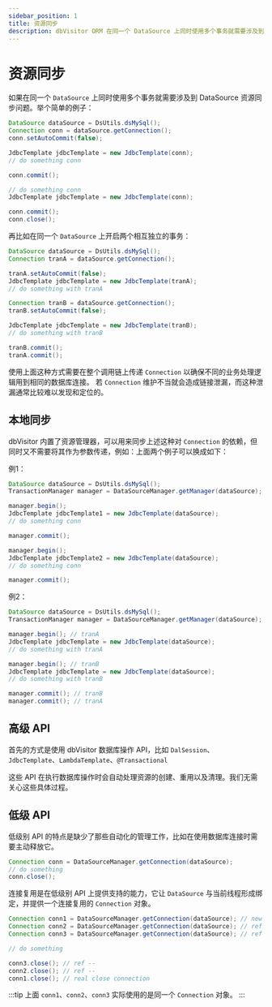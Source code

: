```yaml
---
sidebar_position: 1
title: 资源同步
description: dbVisitor ORM 在同一个 DataSource 上同时使用多个事务就需要涉及到 DataSource 资源同步。
---
```


# 资源同步

如果在同一个 `DataSource` 上同时使用多个事务就需要涉及到 DataSource 资源同步问题。举个简单的例子：

```java {5,11}
DataSource dataSource = DsUtils.dsMySql();
Connection conn = dataSource.getConnection();
conn.setAutoCommit(false);

JdbcTemplate jdbcTemplate = new JdbcTemplate(conn);
// do something conn

conn.commit();

// do something conn
JdbcTemplate jdbcTemplate = new JdbcTemplate(conn);

conn.commit();
conn.close();
```

再比如在同一个 `DataSource` 上开启两个相互独立的事务：

```java {5,11}
DataSource dataSource = DsUtils.dsMySql();
Connection tranA = dataSource.getConnection();

tranA.setAutoCommit(false);
JdbcTemplate jdbcTemplate = new JdbcTemplate(tranA);
// do something with tranA

Connection tranB = dataSource.getConnection();
tranB.setAutoCommit(false);

JdbcTemplate jdbcTemplate = new JdbcTemplate(tranB);
// do something with tranB

tranB.commit();
tranA.commit();
```

使用上面这种方式需要在整个调用链上传递 `Connection` 以确保不同的业务处理逻辑用到相同的数据库连接。
若 `Connection` 维护不当就会造成链接泄漏，而这种泄漏通常比较难以发现和定位的。

## 本地同步

dbVisitor 内置了资源管理器，可以用来同步上述这种对 `Connection` 的依赖，但同时又不需要将其作为参数传递，例如：上面两个例子可以换成如下：

例1：

```java {5,11}
DataSource dataSource = DsUtils.dsMySql();
TransactionManager manager = DataSourceManager.getManager(dataSource);

manager.begin();
JdbcTemplate jdbcTemplate1 = new JdbcTemplate(dataSource);
// do something conn

manager.commit();

manager.begin();
JdbcTemplate jdbcTemplate2 = new JdbcTemplate(dataSource);
// do something conn

manager.commit();
```

例2：

```java {5,9}
DataSource dataSource = DsUtils.dsMySql();
TransactionManager manager = DataSourceManager.getManager(dataSource);

manager.begin(); // tranA
JdbcTemplate jdbcTemplate = new JdbcTemplate(dataSource);
// do something with tranA

manager.begin(); // tranB
JdbcTemplate jdbcTemplate = new JdbcTemplate(dataSource);
// do something with tranB

manager.commit(); // tranB
manager.commit(); // tranA
```

## 高级 API

首先的方式是使用 dbVisitor 数据库操作 API，比如 `DalSession`、`JdbcTemplate`、`LambdaTemplate`、`@Transactional`

这些 API 在执行数据库操作时会自动处理资源的创建、重用以及清理。我们无需关心这些具体过程。

## 低级 API

低级别 API 的特点是缺少了那些自动化的管理工作，比如在使用数据库连接时需要主动释放它。

```java
Connection conn = DataSourceManager.getConnection(dataSource);
// do something
conn.close();
```

连接复用是在低级别 API 上提供支持的能力，它让 `DataSource` 与当前线程形成绑定，并提供一个连接复用的 `Connection` 对象。

```java
Connection conn1 = DataSourceManager.getConnection(dataSource); // new connection
Connection conn2 = DataSourceManager.getConnection(dataSource); // ref ++
Connection conn3 = DataSourceManager.getConnection(dataSource); // ref ++

// do something

conn3.close(); // ref --
conn2.close(); // ref --
conn1.close(); // real close connection
```

:::tip
上面 `conn1`、`conn2`、`conn3` 实际使用的是同一个 `Connection` 对象。
:::
